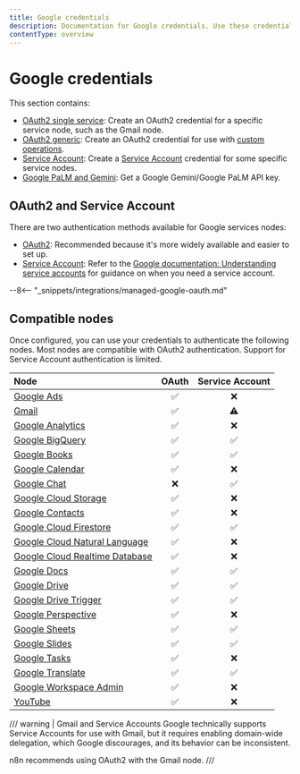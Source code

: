 ```yaml
---
title: Google credentials
description: Documentation for Google credentials. Use these credentials to authenticate Google in n8n, a workflow automation platform.
contentType: overview
---
```


# Google credentials

This section contains:

* [OAuth2 single service](/integrations/builtin/credentials/google/oauth-single-service.md): Create an OAuth2 credential for a specific service node, such as the Gmail node.
* [OAuth2 generic](/integrations/builtin/credentials/google/oauth-generic.md): Create an OAuth2 credential for use with [custom operations](/integrations/custom-operations.md).
* [Service Account](/integrations/builtin/credentials/google/service-account.md): Create a [Service Account](https://cloud.google.com/iam/docs/service-account-overview) credential for some specific service nodes.
* [Google PaLM and Gemini](/integrations/builtin/credentials/googleai.md): Get a Google Gemini/Google PaLM API key.


## OAuth2 and Service Account

There are two authentication methods available for Google services nodes:

* [OAuth2](https://developers.google.com/identity/protocols/oauth2): Recommended because it's more widely available and easier to set up.
* [Service Account](https://cloud.google.com/iam/docs/understanding-service-accounts): Refer to the [Google documentation: Understanding service accounts](https://cloud.google.com/iam/docs/understanding-service-accounts) for guidance on when you need a service account.

--8<-- "_snippets/integrations/managed-google-oauth.md"

## Compatible nodes

Once configured, you can use your credentials to authenticate the following nodes. Most nodes are compatible with OAuth2 authentication. Support for Service Account authentication is limited.


| Node | OAuth | Service Account |
| :--- | :---: | :-------------: |
| [Google Ads](/integrations/builtin/app-nodes/n8n-nodes-base.googleads.md) | :white_check_mark: | :x: |
| [Gmail](/integrations/builtin/app-nodes/n8n-nodes-base.gmail/index.md) | :white_check_mark: | :warning: |
| [Google Analytics](/integrations/builtin/app-nodes/n8n-nodes-base.googleanalytics.md) | :white_check_mark: | :x: |
| [Google BigQuery](/integrations/builtin/app-nodes/n8n-nodes-base.googlebigquery.md) | :white_check_mark: | :white_check_mark: |
| [Google Books](/integrations/builtin/app-nodes/n8n-nodes-base.googlebooks.md) | :white_check_mark: | :white_check_mark: |
| [Google Calendar](/integrations/builtin/app-nodes/n8n-nodes-base.googlecalendar/index.md) | :white_check_mark: | :x: |
| [Google Chat](/integrations/builtin/app-nodes/n8n-nodes-base.googlechat.md) | :x: | :white_check_mark: |
| [Google Cloud Storage](/integrations/builtin/app-nodes/n8n-nodes-base.googlecloudstorage.md) | :white_check_mark: | :x: |
| [Google Contacts](/integrations/builtin/app-nodes/n8n-nodes-base.googlecontacts.md) | :white_check_mark: | :x: |
| [Google Cloud Firestore](/integrations/builtin/app-nodes/n8n-nodes-base.googlecloudfirestore.md) | :white_check_mark: | :white_check_mark: |
| [Google Cloud Natural Language](/integrations/builtin/app-nodes/n8n-nodes-base.googlecloudnaturallanguage.md) | :white_check_mark: | :x: |
| [Google Cloud Realtime Database](/integrations/builtin/app-nodes/n8n-nodes-base.googlecloudrealtimedatabase.md) | :white_check_mark: | :x: |
| [Google Docs](/integrations/builtin/app-nodes/n8n-nodes-base.googledocs.md) | :white_check_mark: | :white_check_mark: |
| [Google Drive](/integrations/builtin/app-nodes/n8n-nodes-base.googledrive/index.md) | :white_check_mark: | :white_check_mark: |
| [Google Drive Trigger](/integrations/builtin/trigger-nodes/n8n-nodes-base.googledrivetrigger/index.md) | :white_check_mark: | :white_check_mark: |
| [Google Perspective](/integrations/builtin/app-nodes/n8n-nodes-base.googleperspective.md) | :white_check_mark: | :x: |
| [Google Sheets](/integrations/builtin/app-nodes/n8n-nodes-base.googlesheets/index.md) | :white_check_mark: | :white_check_mark: |
| [Google Slides](/integrations/builtin/app-nodes/n8n-nodes-base.googleslides.md) | :white_check_mark: | :white_check_mark: |
| [Google Tasks](/integrations/builtin/app-nodes/n8n-nodes-base.googletasks.md) | :white_check_mark: | :x: |
| [Google Translate](/integrations/builtin/app-nodes/n8n-nodes-base.googletranslate.md) | :white_check_mark: | :white_check_mark: |
| [Google Workspace Admin](/integrations/builtin/app-nodes/n8n-nodes-base.gsuiteadmin.md) | :white_check_mark: | :x: |
| [YouTube](/integrations/builtin/app-nodes/n8n-nodes-base.youtube.md) | :white_check_mark: | :x: |

/// warning | Gmail and Service Accounts
Google technically supports Service Accounts for use with Gmail, but it requires enabling domain-wide delegation, which Google discourages, and its behavior can be inconsistent.

n8n recommends using OAuth2 with the Gmail node.
///
